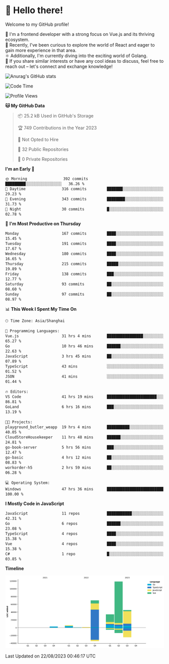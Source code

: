 # 👋 Hello there!

Welcome to my GitHub profile!

🤑 I'm a frontend developer with a strong focus on Vue.js and its thriving ecosystem.    
🌱 Recently, I've been curious to explore the world of React and eager to gain more experience in that area.   
⚛️ Additionally, I'm currently diving into the exciting world of Golang.   
🚀 If you share similar interests or have any cool ideas to discuss, feel free to reach out – let's connect and exchange knowledge!    

![Anurag's GitHub stats](https://github-readme-stats.vercel.app/api?username=huangyul&show_icons=true&&title_color=fff&icon_color=79ff97&text_color=9f9f9f&bg_color=151515&count_private=true)

<!--START_SECTION:waka-->
![Code Time](http://img.shields.io/badge/Code%20Time-372%20hrs%2051%20mins-blue)

![Profile Views](http://img.shields.io/badge/Profile%20Views-4-blue)

**🐱 My GitHub Data** 

> 📦 25.2 kB Used in GitHub's Storage 
 > 
> 🏆 749 Contributions in the Year 2023
 > 
> 🚫 Not Opted to Hire
 > 
> 📜 32 Public Repositories 
 > 
> 🔑 0 Private Repositories 
 > 
**I'm an Early 🐤** 

```text
🌞 Morning                392 commits         █████████░░░░░░░░░░░░░░░░   36.26 % 
🌆 Daytime                316 commits         ███████░░░░░░░░░░░░░░░░░░   29.23 % 
🌃 Evening                343 commits         ████████░░░░░░░░░░░░░░░░░   31.73 % 
🌙 Night                  30 commits          █░░░░░░░░░░░░░░░░░░░░░░░░   02.78 % 
```
📅 **I'm Most Productive on Thursday** 

```text
Monday                   167 commits         ████░░░░░░░░░░░░░░░░░░░░░   15.45 % 
Tuesday                  191 commits         ████░░░░░░░░░░░░░░░░░░░░░   17.67 % 
Wednesday                180 commits         ████░░░░░░░░░░░░░░░░░░░░░   16.65 % 
Thursday                 215 commits         █████░░░░░░░░░░░░░░░░░░░░   19.89 % 
Friday                   138 commits         ███░░░░░░░░░░░░░░░░░░░░░░   12.77 % 
Saturday                 93 commits          ██░░░░░░░░░░░░░░░░░░░░░░░   08.60 % 
Sunday                   97 commits          ██░░░░░░░░░░░░░░░░░░░░░░░   08.97 % 
```


📊 **This Week I Spent My Time On** 

```text
🕑︎ Time Zone: Asia/Shanghai

💬 Programming Languages: 
Vue.js                   31 hrs 4 mins       ████████████████░░░░░░░░░   65.27 % 
Go                       10 hrs 46 mins      ██████░░░░░░░░░░░░░░░░░░░   22.63 % 
JavaScript               3 hrs 45 mins       ██░░░░░░░░░░░░░░░░░░░░░░░   07.89 % 
TypeScript               43 mins             ░░░░░░░░░░░░░░░░░░░░░░░░░   01.52 % 
JSON                     41 mins             ░░░░░░░░░░░░░░░░░░░░░░░░░   01.44 % 

🔥 Editors: 
VS Code                  41 hrs 19 mins      ██████████████████████░░░   86.81 % 
GoLand                   6 hrs 16 mins       ███░░░░░░░░░░░░░░░░░░░░░░   13.19 % 

🐱‍💻 Projects: 
playground_butler_weapp  19 hrs 4 mins       ██████████░░░░░░░░░░░░░░░   40.05 % 
CloudStoreHousekeeper    11 hrs 48 mins      ██████░░░░░░░░░░░░░░░░░░░   24.81 % 
go-book-server           5 hrs 56 mins       ███░░░░░░░░░░░░░░░░░░░░░░   12.47 % 
go-basic                 4 hrs 12 mins       ██░░░░░░░░░░░░░░░░░░░░░░░   08.83 % 
workorder-h5             2 hrs 59 mins       ██░░░░░░░░░░░░░░░░░░░░░░░   06.28 % 

💻 Operating System: 
Windows                  47 hrs 36 mins      █████████████████████████   100.00 % 
```

**I Mostly Code in JavaScript** 

```text
JavaScript               11 repos            ███████████░░░░░░░░░░░░░░   42.31 % 
Go                       6 repos             ██████░░░░░░░░░░░░░░░░░░░   23.08 % 
TypeScript               4 repos             ████░░░░░░░░░░░░░░░░░░░░░   15.38 % 
Vue                      4 repos             ████░░░░░░░░░░░░░░░░░░░░░   15.38 % 
C#                       1 repo              █░░░░░░░░░░░░░░░░░░░░░░░░   03.85 % 
```



**Timeline**

![Lines of Code chart](https://raw.githubusercontent.com/huangyul/huangyul/main/assets/bar_graph.png)


 Last Updated on 22/08/2023 00:46:17 UTC
<!--END_SECTION:waka-->
